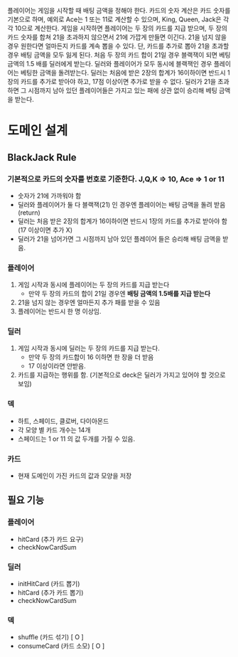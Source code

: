 플레이어는 게임을 시작할 때 배팅 금액을 정해야 한다.
카드의 숫자 계산은 카드 숫자를 기본으로 하며, 예외로 Ace는 1 또는 11로 계산할 수 있으며, King, Queen, Jack은 각각 10으로 계산한다.
게임을 시작하면 플레이어는 두 장의 카드를 지급 받으며, 두 장의 카드 숫자를 합쳐 21을 초과하지 않으면서 21에 가깝게 만들면 이긴다. 21을 넘지 않을 경우 원한다면 얼마든지 카드를 계속 뽑을 수 있다. 단, 카드를 추가로 뽑아 21을 초과할 경우 배팅 금액을 모두 잃게 된다.
처음 두 장의 카드 합이 21일 경우 블랙잭이 되면 베팅 금액의 1.5 배를 딜러에게 받는다.
딜러와 플레이어가 모두 동시에 블랙잭인 경우 플레이어는 베팅한 금액을 돌려받는다.
딜러는 처음에 받은 2장의 합계가 16이하이면 반드시 1장의 카드를 추가로 받아야 하고, 17점 이상이면 추가로 받을 수 없다. 딜러가 21을 초과하면 그 시점까지 남아 있던 플레이어들은 가지고 있는 패에 상관 없이 승리해 베팅 금액을 받는다.

# 도메인 설계
## BlackJack Rule
### 기본적으로 카드의 숫자를 번호로 기준한다. J,Q,K => 10, Ace => 1 or 11
- 숫자가 21에 가까워야 함
- 딜러와 플레이어가 둘 다 블랙잭(21) 인 경우엔 플레이어는 배팅 금액을 돌려 받음 (return)
- 딜러는 처음 받은 2장의 합계가 16이하이면 반드시 1장의 카드를 추가로 받아야 함 (17 이상이면 추가 X)
- 딜러가 21을 넘어가면 그 시점까지 남아 있던 플레이어 들은 승리해 배팅 금액을 받음.

### 플레이어
1. 게임 시작과 동시에 플레이어는 두 장의 카드를 지급 받는다
   - 만약 두 장의 카드의 합이 21일 경우엔 **배팅 금액의 1.5배를 지급 받는다**
2. 21을 넘지 않는 경우엔 얼마든지 추가 패를 받을 수 있음
3. 플레이어는 반드시 한 명 이상임.


### 딜러
1. 게임 시작과 동시에 딜러는 두 장의 카드를 지급 받는다.
   - 만약 두 장의 카드합이 16 이하면 한 장을 더 받음
   - 17 이상이라면 안받음.
2. 카드를 지급하는 행위를 함. (기본적으로 deck은 딜러가 가지고 있어야 할 것으로 보임)

### 덱
- 하트, 스페이드, 클로버, 다이아몬드
- 각 모양 별 카드 개수는 14개
- 스페이드는 1 or 11 의 값 두개를 가질 수 있음.

### 카드
- 현재 도메인이 가진 카드의 값과 모양을 저장

## 필요 기능
### 플레이어
- hitCard (추가 카드 요구)
- checkNowCardSum
### 딜러
- initHitCard (카드 뽑기)
- hitCard (추가 카드 뽑기)
- checkNowCardSum
### 덱
- shuffle (카드 섞기) [ O ]
- consumeCard (카드 소모) [ O ]
